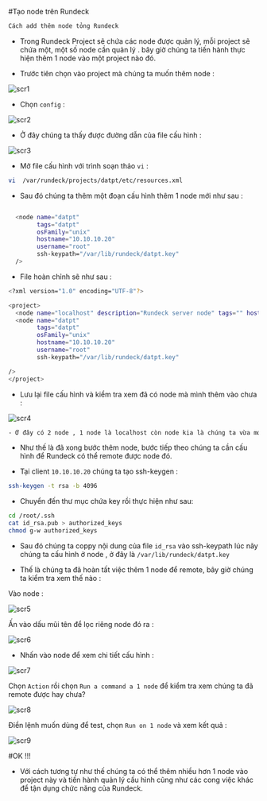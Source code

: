 #Tạo node trên Rundeck

```sh
Cách add thêm node tỏng Rundeck
```

- Trong Rundeck Project sẽ chứa các node được quản lý, mỗi project sẽ chứa một, một số node cần quản lý . bây giờ chúng ta tiến hành thực hiện thêm 1 node vào
một project nào đó.

- Trước tiên chọn vào project mà chúng ta muốn thêm node :

![scr1](http://i.imgur.com/VwQNCz4.png)

- Chọn `config` :

![scr2](http://i.imgur.com/xeaP85K.png)

- Ở đây chúng ta thấy được đường dẫn của file cấu hình :

![scr3](http://i.imgur.com/WU4tkFb.png)

- Mở file cấu hình với trình soạn thảo `vi` :

```sh
vi  /var/rundeck/projects/datpt/etc/resources.xml
```

- Sau đó chúng ta thêm một đoạn cấu hình thêm 1 node mới như sau :

```sh

  <node name="datpt"
        tags="datpt"
        osFamily="unix"
        hostname="10.10.10.20"
        username="root"
        ssh-keypath="/var/lib/rundeck/datpt.key"
  />
```

- File hoàn chỉnh sẽ như sau :

```sh
<?xml version="1.0" encoding="UTF-8"?>

<project>
  <node name="localhost" description="Rundeck server node" tags="" hostname="localhost" osArch="amd64" osFamily="unix" osName="Linux" osVersion="3.19.0-25-generic" username="rundeck"/>
  <node name="datpt"
        tags="datpt"
        osFamily="unix"
        hostname="10.10.10.20"
        username="root"
        ssh-keypath="/var/lib/rundeck/datpt.key"

/>
</project>

```

- Lưu lại file cấu hình và kiểm tra xem đã có node mà mình thêm vào chưa :

![scr4](http://i.imgur.com/9sZmbVS.png)

```sh
- Ở đây có 2 node , 1 node là localhost còn node kia là chúng ta vừa mới thêm.
```

- Như thế là đã xong bước thêm node, bước tiếp theo chúng ta cần cấu hình để Rundeck có thể remote được node đó.

- Tại client `10.10.10.20` chúng ta tạo ssh-keygen :

```sh
ssh-keygen -t rsa -b 4096
```

- Chuyển đến thư mục chứa key rồi thực hiện như sau:

```sh
cd /root/.ssh
cat id_rsa.pub > authorized_keys
chmod g-w authorized_keys
```

- Sau đó chúng ta coppy nội dung của file `id_rsa` vào ssh-keypath lúc nãy chúng ta cấu hình ở node , ở đây là `/var/lib/rundeck/datpt.key`

- Thế là chúng ta đã hoàn tất việc thêm 1 node để remote, bây giờ chúng ta kiểm tra xem thế nào :

Vào node : 

![scr5](http://i.imgur.com/A7nz1He.png)

Ấn vào dấu mũi tên để lọc riêng node đó ra :

![scr6](http://i.imgur.com/fMCfRya.png)

- Nhấn vào node để xem chi tiết cấu hình :

![scr7](http://i.imgur.com/TAG0Rt5.png)

Chọn `Action` rồi chọn `Run a command a 1 node` để kiểm tra xem chúng ta đã remote được hay chưa?

![scr8](http://i.imgur.com/smadMeo.png)

Điền lệnh muốn dùng để test, chọn `Run on 1 node` và xem kết quả :

![scr9](http://i.imgur.com/1mE9Asf.png)

#OK !!!

- Với cách tương tự như thế chúng ta có thể thêm nhiều hơn 1 node vào project này và tiến hành quản lý cấu hình cũng như các cong việc khác để tận dụng chức năng của Rundeck.

